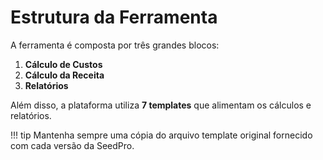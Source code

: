 # Estrutura da Ferramenta

A ferramenta é composta por três grandes blocos:

1. **Cálculo de Custos**  
2. **Cálculo da Receita**  
3. **Relatórios**

Além disso, a plataforma utiliza **7 templates** que alimentam os cálculos e relatórios.

!!! tip
    Mantenha sempre uma cópia do arquivo template original fornecido com cada versão da SeedPro.
